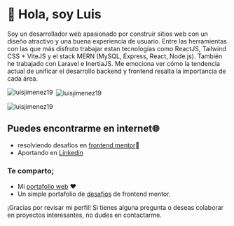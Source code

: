  # 👋 Hola, soy Luis
Soy un desarrollador web apasionado por construir sitios web con un diseño atractivo y una buena experiencia de usuario. Entre las herramientas con las que más disfruto trabajar estan tecnologías como ReactJS, Tailwind CSS + ViteJS y el stack MERN (MySQL, Express, React, Node.js). También he trabajado con Laravel e InertiaJS. Me emociona ver cómo la tendencia actual de unificar el desarrollo backend y frontend resalta la importancia de cada área.  



<p><img align="left" src="https://github-readme-stats.vercel.app/api/top-langs?username=luisjimenez19&show_icons=true&locale=en&layout=compact" alt="luisjimenez19" /></p>

<p>&nbsp;<img align="center" src="https://github-readme-stats.vercel.app/api?username=luisjimenez19&show_icons=true&locale=en" alt="luisjimenez19" /></p>

<p><img align="center" src="https://github-readme-streak-stats.herokuapp.com/?user=luisjimenez19&" alt="luisjimenez19" /></p>




## **Puedes encontrarme en internet**🌐  

- resolviendo desafios en [frontend mentor](https://www.frontendmentor.io/profile/LuisJimenez19)💯
- Aportando en [Linkedin](https://www.linkedin.com/in/luis-jimenez19/) 

### Te comparto;
- Mi [portafolio web](https://angeljimenez.netlify.app/) ♥ <br>
- Un simple portafolio de [desafios](https://luisjimenez19.github.io/desafios-frontend-mentor/) de frontend mentor.

¡Gracias por revisar mi perfil! Si tienes alguna pregunta o deseas colaborar en proyectos interesantes, no dudes en contactarme.


<!---
LuisJimenez19/LuisJimenez19 is a ✨ special ✨ repository because its `README.md` (this file) appears on your GitHub profile.
You can click the Preview link to take a look at your changes.
--->
